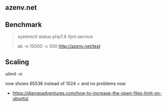 ## azenv.net

## Benchmark

> systemctl status php7.4-fpm.service
> 
> ab -n 15000 -c 500 http://azenv.net/test

## Scaling

ulimit -n

now shows 65536 instead of 1024 = and no problems now

- https://djangoadventures.com/how-to-increase-the-open-files-limit-on-ubuntu/
